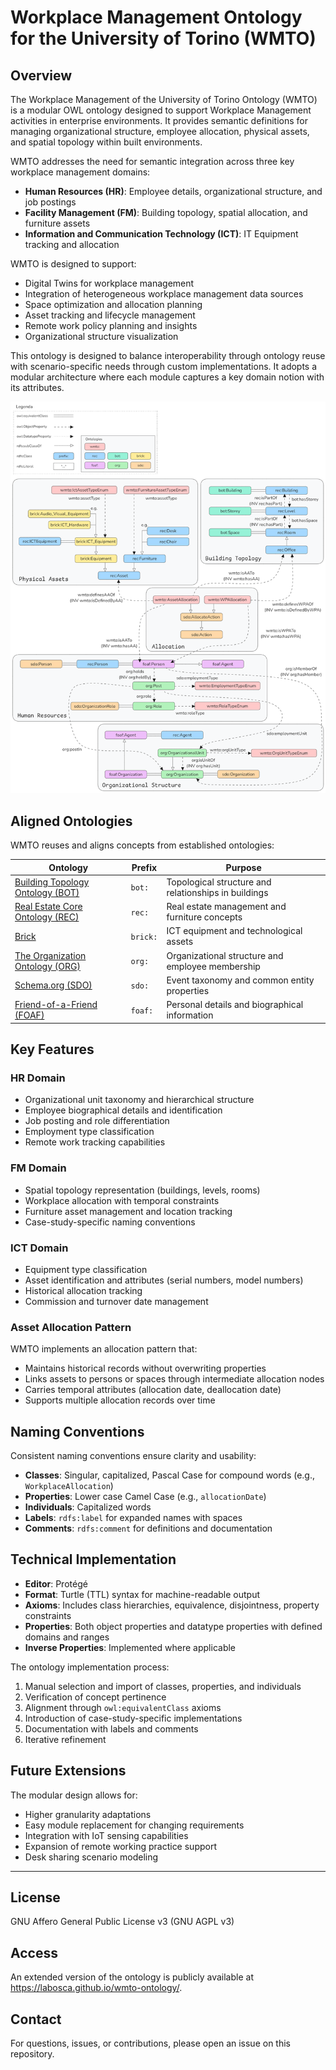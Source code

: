 # Workplace Management Ontology for the University of Torino (WMTO)

## Overview

The Workplace Management of the University of Torino Ontology (WMTO) is a modular OWL ontology designed to support Workplace Management activities in enterprise environments. It provides semantic definitions for managing organizational structure, employee allocation, physical assets, and spatial topology within built environments.

WMTO addresses the need for semantic integration across three key workplace management domains:
- **Human Resources (HR)**: Employee details, organizational structure, and job postings
- **Facility Management (FM)**: Building topology, spatial allocation, and furniture assets
- **Information and Communication Technology (ICT)**: IT Equipment tracking and allocation

WMTO is designed to support:
- Digital Twins for workplace management
- Integration of heterogeneous workplace management data sources
- Space optimization and allocation planning
- Asset tracking and lifecycle management
- Remote work policy planning and insights
- Organizational structure visualization

This ontology is designed to balance interoperability through ontology reuse with scenario-specific needs through custom implementations. It adopts a modular architecture where each module captures a key domain notion with its attributes. 

![alt text](image.png)


## Aligned Ontologies

WMTO reuses and aligns concepts from established ontologies:

| Ontology | Prefix | Purpose |
|----------|--------|---------|
| [Building Topology Ontology (BOT)](https://w3id.org/bot#) | `bot:` | Topological structure and relationships in buildings |
| [Real Estate Core Ontology (REC)](https://w3id.org/rec#) | `rec:` | Real estate management and furniture concepts |
| [Brick](https://brickschema.org/schema/Brick#) | `brick:` | ICT equipment and technological assets |
| [The Organization Ontology (ORG)](https://www.w3.org/ns/org#) | `org:` | Organizational structure and employee membership |
| [Schema.org (SDO)](https://schema.org/) | `sdo:` | Event taxonomy and common entity properties |
| [Friend-of-a-Friend (FOAF)](http://xmlns.com/foaf/0.1/) | `foaf:` | Personal details and biographical information |

## Key Features

### HR Domain
- Organizational unit taxonomy and hierarchical structure
- Employee biographical details and identification
- Job posting and role differentiation
- Employment type classification
- Remote work tracking capabilities

### FM Domain
- Spatial topology representation (buildings, levels, rooms)
- Workplace allocation with temporal constraints
- Furniture asset management and location tracking
- Case-study-specific naming conventions

### ICT Domain
- Equipment type classification
- Asset identification and attributes (serial numbers, model numbers)
- Historical allocation tracking
- Commission and turnover date management

### Asset Allocation Pattern

WMTO implements an allocation pattern that:
- Maintains historical records without overwriting properties
- Links assets to persons or spaces through intermediate allocation nodes
- Carries temporal attributes (allocation date, deallocation date)
- Supports multiple allocation records over time

## Naming Conventions

Consistent naming conventions ensure clarity and usability:
- **Classes**: Singular, capitalized, Pascal Case for compound words (e.g., `WorkplaceAllocation`)
- **Properties**: Lower case Camel Case (e.g., `allocationDate`)
- **Individuals**: Capitalized words
- **Labels**: `rdfs:label` for expanded names with spaces
- **Comments**: `rdfs:comment` for definitions and documentation

## Technical Implementation

- **Editor**: Protégé
- **Format**: Turtle (TTL) syntax for machine-readable output
- **Axioms**: Includes class hierarchies, equivalence, disjointness, property constraints
- **Properties**: Both object properties and datatype properties with defined domains and ranges
- **Inverse Properties**: Implemented where applicable

The ontology implementation process:
1. Manual selection and import of classes, properties, and individuals
2. Verification of concept pertinence
3. Alignment through `owl:equivalentClass` axioms
4. Introduction of case-study-specific implementations
5. Documentation with labels and comments
6. Iterative refinement

## Future Extensions

The modular design allows for:
- Higher granularity adaptations
- Easy module replacement for changing requirements
- Integration with IoT sensing capabilities
- Expansion of remote working practice support
- Desk sharing scenario modeling

---

## License

GNU Affero General Public License v3 (GNU AGPL v3)

## Access

An extended version of the ontology is publicly available at <https://labosca.github.io/wmto-ontology/>.

## Contact

For questions, issues, or contributions, please open an issue on this repository.
